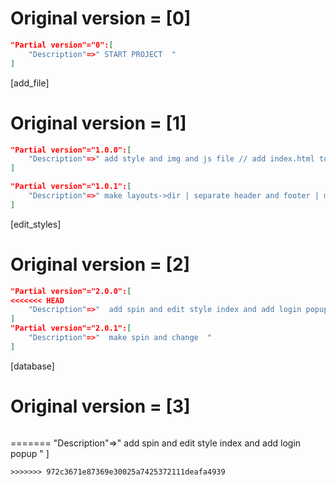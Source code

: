 # Original version = [0]
```json
"Partial version"="0":[
    "Description"=>" START PROJECT  " 
]
```

[add_file]
# Original version = [1]
```json
"Partial version"="1.0.0":[
    "Description"=>" add style and img and js file // add index.html to view  " 
]

"Partial version"="1.0.1":[
    "Description"=>" make layouts->dir | separate header and footer | make index , register and login  " 
]
```
[edit_styles]
# Original version = [2]
```json
"Partial version"="2.0.0":[
<<<<<<< HEAD
    "Description"=>"  add spin and edit style index and add login popup "
]
"Partial version"="2.0.1":[
    "Description"=>"  make spin and change  "
]
```
[database]
# Original version = [3]
```json

```
=======
    "Description"=>"  add spin and edit style index and add login popup " 
]

```
>>>>>>> 972c3671e87369e30025a7425372111deafa4939
